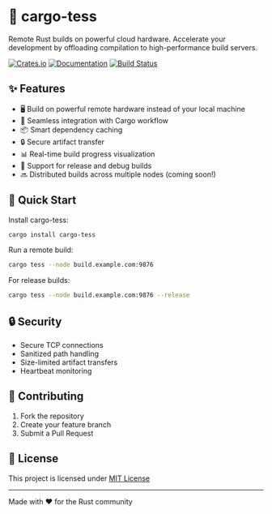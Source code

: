 # 🚀 cargo-tess

Remote Rust builds on powerful cloud hardware. Accelerate your development by offloading compilation to high-performance build servers.

[![Crates.io](https://img.shields.io/crates/v/cargo-tess.svg)](https://crates.io/crates/cargo-tess)
[![Documentation](https://docs.rs/cargo-tess/badge.svg)](https://docs.rs/cargo-tess)
[![Build Status](https://github.com/username/cargo-tess/workflows/CI/badge.svg)](https://github.com/username/cargo-tess/actions)

## ✨ Features

- 🖥️ Build on powerful remote hardware instead of your local machine
- 🔄 Seamless integration with Cargo workflow
- 📦 Smart dependency caching
- 🔒 Secure artifact transfer
- 📊 Real-time build progress visualization
- 🚀 Support for release and debug builds
- 🔜 Distributed builds across multiple nodes (coming soon!)

## 🚀 Quick Start

Install cargo-tess:

```bash
cargo install cargo-tess
```

Run a remote build:

```bash
cargo tess --node build.example.com:9876
```

For release builds:

```bash
cargo tess --node build.example.com:9876 --release
```

## 🔒 Security

- Secure TCP connections
- Sanitized path handling
- Size-limited artifact transfers
- Heartbeat monitoring

## 🤝 Contributing

1. Fork the repository
2. Create your feature branch
3. Submit a Pull Request

## 📝 License

This project is licensed under [MIT License](LICENSE)

---
Made with ❤️ for the Rust community